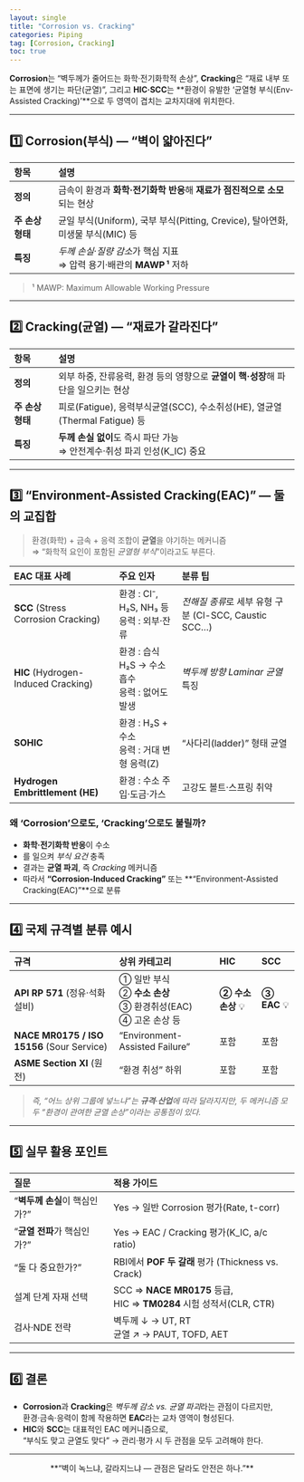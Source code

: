 ```yaml
---
layout: single
title: "Corrosion vs. Cracking"
categories: Piping
tag: [Corrosion, Cracking]
toc: true
---
```


**Corrosion**는 “벽두께가 줄어드는 화학·전기화학적 손상”, **Cracking**은 “재료 내부 또는 표면에 생기는 파단(균열)”, 그리고 **HIC·SCC**는 **환경이 유발한 ‘균열형 부식(Env-Assisted Cracking)’**으로 두 영역이 겹치는 교차지대에 위치한다.

---

## 1️⃣ Corrosion(부식) — “벽이 얇아진다”

| 항목             | 설명                                                         |
| :--------------- | :----------------------------------------------------------- |
| **정의**         | 금속이 환경과 **화학·전기화학 반응**해 **재료가 점진적으로 소모**되는 현상 |
| **주 손상 형태** | 균일 부식(Uniform), 국부 부식(Pitting, Crevice), 탈아연화, 미생물 부식(MIC) 등 |
| **특징**         | *두께 손실*·*질량 감소*가 핵심 지표<br>⇒ 압력 용기·배관의 **MAWP ¹** 저하 |

> ¹ MAWP: Maximum Allowable Working Pressure

---

## 2️⃣ Cracking(균열) — “재료가 갈라진다”

| 항목             | 설명                                                         |
| :--------------- | :----------------------------------------------------------- |
| **정의**         | 외부 하중, 잔류응력, 환경 등의 영향으로 **균열이 핵·성장**해 파단을 일으키는 현상 |
| **주 손상 형태** | 피로(Fatigue), 응력부식균열(SCC), 수소취성(HE), 열균열(Thermal Fatigue) 등 |
| **특징**         | **두께 손실 없이**도 즉시 파단 가능<br>⇒ 안전계수·취성 파괴 인성(K_IC) 중요 |

---

## 3️⃣ “Environment-Assisted Cracking(EAC)” — 둘의 교집합

> 환경(화학) + 금속 + 응력 조합이 **균열**을 야기하는 메커니즘  
> ⇒ “화학적 요인이 포함된 *균열형 부식*”이라고도 부른다.

| EAC 대표 사례                       | 주요 인자                                         | 분류 팁                                               |
| :---------------------------------- | :------------------------------------------------ | :---------------------------------------------------- |
| **SCC** (Stress Corrosion Cracking) | 환경 : Cl⁻, H₂S, NH₃ 등<br>응력 : 외부·잔류       | *전해질 종류*로 세부 유형 구분 (Cl-SCC, Caustic SCC…) |
| **HIC** (Hydrogen-Induced Cracking) | 환경 : 습식 H₂S → 수소 흡수<br>응력 : 없어도 발생 | *벽두께 방향 Laminar 균열* 특징                       |
| **SOHIC**                           | 환경 : H₂S + 수소<br>응력 : 거대 변형 응력(Z)     | “사다리(ladder)” 형태 균열                            |
| **Hydrogen Embrittlement (HE)**     | 환경 : 수소 주입·도금·가스                        | 고강도 볼트·스프링 취약                               |

### 왜 ‘Corrosion’으로도, ‘Cracking’으로도 불릴까?

- **화학·전기화학 반응**이 수소
- 를 일으켜 *부식 요건* 충족  
- 결과는 **균열 파괴**, 즉 *Cracking* 메커니즘  
- 따라서 **“Corrosion-Induced Cracking”** 또는 **“Environment-Assisted Cracking(EAC)”**으로 분류

---

## 4️⃣ 국제 규격별 분류 예시

| 규격                                       | 상위 카테고리                                                | HIC               | SCC         |
| :----------------------------------------- | :----------------------------------------------------------- | :---------------- | :---------- |
| **API RP 571** (정유·석화 설비)            | ① 일반 부식<br>② **수소 손상**<br>③ 환경취성(EAC)<br>④ 고온 손상 등 | **② 수소 손상** 💡 | **③ EAC** 💡 |
| **NACE MR0175 / ISO 15156** (Sour Service) | “Environment-Assisted Failure”                               | 포함              | 포함        |
| **ASME Section XI** (원전)                 | “환경 취성” 하위                                             | 포함              | 포함        |

> *즉, “어느 상위 그룹에 넣느냐”는 **규격·산업**에 따라 달라지지만, 두 메커니즘 모두 “환경이 관여한 균열 손상”이라는 공통점이 있다.*

---

## 5️⃣ 실무 활용 포인트

| 질문                          | 적용 가이드                                                  |
| :---------------------------- | :----------------------------------------------------------- |
| “**벽두께 손실**이 핵심인가?” | Yes → 일반 Corrosion 평가(Rate, t-corr)                      |
| “**균열 전파**가 핵심인가?”   | Yes → EAC / Cracking 평가(K_IC, a/c ratio)                   |
| “둘 다 중요한가?”             | RBI에서 **POF 두 갈래** 평가 (Thickness vs. Crack)           |
| 설계 단계 자재 선택           | SCC ⇒ **NACE MR0175** 등급, <br>HIC ⇒ **TM0284** 시험 성적서(CLR, CTR) |
| 검사·NDE 전략                 | 벽두께 ↓ → UT, RT <br>균열 ↗ → PAUT, TOFD, AET               |

---

## 6️⃣ 결론

- **Corrosion**과 **Cracking**은 *벽두께 감소 vs. 균열 파괴*라는 관점이 다르지만,  
  환경·금속·응력이 함께 작용하면 **EAC**라는 교차 영역이 형성된다.
- **HIC**와 **SCC**는 대표적인 EAC 메커니즘으로,  
  “부식도 맞고 균열도 맞다” → 관리·평가 시 두 관점을 모두 고려해야 한다.

---

<center>**“벽이 녹느냐, 갈라지느냐 — 관점은 달라도 안전은 하나.”**</center>